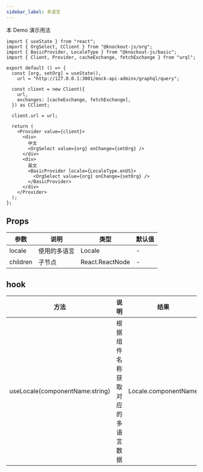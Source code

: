```yaml
---
sidebar_label: 多语言
---
```


本 Demo 演示用法

```tsx preview
import { useState } from "react";
import { OrgSelect, CClient } from "@knockout-js/org";
import { BasicProvider, LocaleType } from "@knockout-js/basic";
import { Client, Provider, cacheExchange, fetchExchange } from "urql";

export default () => {
  const [org, setOrg] = useState(),
    url = "http://127.0.0.1:3001/mock-api-adminx/graphql/query";

  const client = new Client({
    url,
    exchanges: [cacheExchange, fetchExchange],
  }) as CClient;

  client.url = url;

  return (
    <Provider value={client}>
      <div>
        中文
        <OrgSelect value={org} onChange={setOrg} />
      </div>
      <div>
        英文
        <BasicProvider locale={LocaleType.enUS}>
          <OrgSelect value={org} onChange={setOrg} />
        </BasicProvider>
      </div>
    </Provider>
  );
};
```

## Props

| 参数     | 说明         | 类型            | 默认值 |
| -------- | ------------ | --------------- | ------ |
| locale   | 使用的多语言 | Locale          | -      |
| children | 子节点       | React.ReactNode | -      |

## hook

| 方法                            | 说明                             | 结果                 |
| ------------------------------- | -------------------------------- | -------------------- |
| useLocale(componentName:string) | 根据组件名称获取对应的多语言数据 | Locale.componentName |
